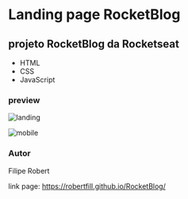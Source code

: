 # Landing page RocketBlog

## projeto RocketBlog da Rocketseat
- HTML
- CSS
- JavaScript

### preview
<div>
  
  ![landing](https://github.com/RobertFill/RocketBlog/assets/121053613/35683162-e5ec-4dd6-988d-73ef8d8d5cbb)

  ![mobile](https://github.com/RobertFill/RocketBlog/assets/121053613/06baf8a5-014c-4412-97aa-d1cbeb18ad1f)
</div>

### Autor
<p>Filipe Robert</p>

link page: https://robertfill.github.io/RocketBlog/

